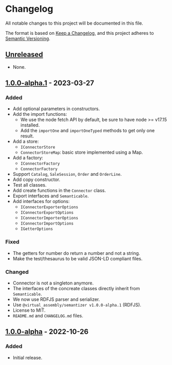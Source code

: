# Changelog

All notable changes to this project will be documented in this file.

The format is based on [Keep a Changelog](https://keepachangelog.com/en/1.0.0/),
and this project adheres to [Semantic Versioning](https://semver.org/spec/v2.0.0.html).

## [Unreleased]

- None.

## [1.0.0-alpha.1] - 2023-03-27

### Added

- Add optional parameters in constructors.
- Add the import functions:
  - We use the node fetch API by default, be sure to have node >= v17.15 installed.
  - Add the `importOne` and `importOneTyped` methods to get only one result.
- Add a store:
  - `IConnectorStore`
  - `ConnectorStoreMap`: basic store implemented using a Map.
- Add a factory:
  - `IConnectorFactory`
  - `ConnectorFactory`
- Support `Catalog`, `SaleSession`, `Order` and `OrderLine`.
- Add copy constructor.
- Test all classes.
- Add create functions in the `Connector` class.
- Export interfaces and `Semanticable`.
- Add interfaces for options:
    - `IConnectorExporterOptions`
    - `IConnectorExportOptions`
    - `IConnectorImporterOptions`
    - `IConnectorImportOptions`
    - `IGetterOptions`

### Fixed

- The getters for number do return a number and not a string.
- Make the test/thesaurus to be valid JSON-LD compliant files.

### Changed

- Connector is not a singleton anymore.
- The interfaces of the concreate classes directly inherit from `Semanticable`.
- We now use RDFJS parser and serializer.
- Use `@virtual_assembly/semantizer v1.0.0-alpha.1` (RDFJS).
- License to MIT.
- `README.md` and `CHANGELOG.md` files.

## [1.0.0-alpha] - 2022-10-26

### Added

- Initial release.

[unreleased]: https://github.com/datafoodconsortium/connector-typescript/compare/v1.0.0-alpha.1...HEAD
[1.0.0-alpha.1]: https://github.com/datafoodconsortium/connector-typescript/compare/v1.0.0-alpha...v1.0.0-alpha.1
[1.0.0-alpha]: https://github.com/datafoodconsortium/connector-typescript/releases/tag/v1.0.0-alpha

